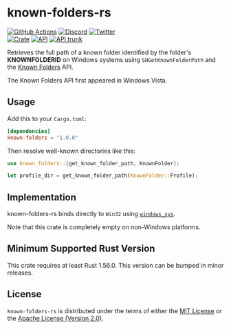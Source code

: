 # known-folders-rs

[![GitHub Actions](https://github.com/artichoke/known-folders-rs/workflows/CI/badge.svg)](https://github.com/artichoke/known-folders-rs/actions)
[![Discord](https://img.shields.io/discord/607683947496734760)](https://discord.gg/QCe2tp2)
[![Twitter](https://img.shields.io/twitter/follow/artichokeruby?label=Follow&style=social)](https://twitter.com/artichokeruby)
<br>
[![Crate](https://img.shields.io/crates/v/known-folders.svg)](https://crates.io/crates/known-folders)
[![API](https://docs.rs/known-folders/badge.svg)](https://docs.rs/known-folders)
[![API trunk](https://img.shields.io/badge/docs-trunk-blue.svg)](https://artichoke.github.io/known-folders-rs/known-folders/)

Retrieves the full path of a known folder identified by the folder's
**KNOWNFOLDERID** on Windows systems using `SHGetKnownFolderPath` and the [Known
Folders] API.

[known folders]:
  https://learn.microsoft.com/en-us/windows/win32/shell/known-folders

The Known Folders API first appeared in Windows Vista.

## Usage

Add this to your `Cargo.toml`:

```toml
[dependencies]
known-folders = "1.0.0"
```

Then resolve well-known directories like this:

```rust
use known_folders::{get_known_folder_path, KnownFolder};

let profile_dir = get_known_folder_path(KnownFolder::Profile);
```

## Implementation

known-folders-rs binds directly to `Win32` using [`windows_sys`].

[`windows_sys`]: https://crates.io/crates/windows-sys

Note that this crate is completely empty on non-Windows platforms.

## Minimum Supported Rust Version

This crate requires at least Rust 1.56.0. This version can be bumped in minor
releases.

## License

`known-folders-rs` is distributed under the terms of either the
[MIT License](LICENSE-MIT) or the
[Apache License (Version 2.0)](LICENSE-APACHE).
